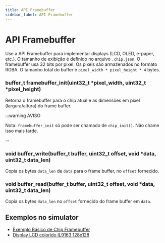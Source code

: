 ```yaml
---
title: API Framebuffer
sidebar_label: API Framebuffer
---
```


# API Framebuffer

Use a API Framebuffer para implementar displays (LCD, OLED, e-paper, etc.). O tamanho de exibição é definido no arquivo `.chip.json`. O framebuffer usa 32 bits por pixel. Os pixels são armazenados no formato RGBA. O tamanho total do buffer é `pixel_width * pixel_height * 4` bytes.

### buffer_t framebuffer_init(uint32_t *pixel_width, uint32_t *pixel_height)

Retorna o framebuffer para o chip atual e as dimensões em pixel (largura/altura) do frame buffer.

:::warning AVISO

Nota: `framebuffer_init` só pode ser chamado de `chip_init()`. Não chame isso mais tarde.

:::

### void buffer_write(buffer_t buffer, uint32_t offset, void \*data, uint32_t data_len)

Copia os bytes `data_len` de `data` para o frame buffer, no `offset` fornecido.

### void buffer_read(buffer_t buffer, uint32_t offset, void \*data, uint32_t data_len)

Copia os bytes `data_len` no `offset` fornecido do frame buffer em `data`.

## Exemplos no simulator

- [Exemplo Básico de Chip Framebuffer](https://wokwi.com/projects/330503863007183442)
- [Display LCD colorido IL9163 128x128](https://wokwi.com/projects/333332561949360723)
